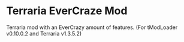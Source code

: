 # Terraria EverCraze Mod
Terraria mod with an EverCrazy amount of features. (For tModLoader v0.10.0.2 and Terraria v1.3.5.2)
